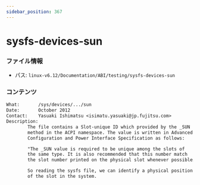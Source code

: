 ```yaml
---
sidebar_position: 367
---
```

# sysfs-devices-sun

### ファイル情報

- パス: `linux-v6.12/Documentation/ABI/testing/sysfs-devices-sun`

### コンテンツ

```txt
What:		/sys/devices/.../sun
Date:		October 2012
Contact:	Yasuaki Ishimatsu <isimatu.yasuaki@jp.fujitsu.com>
Description:
		The file contains a Slot-unique ID which provided by the _SUN
		method in the ACPI namespace. The value is written in Advanced
		Configuration and Power Interface Specification as follows:

		"The _SUN value is required to be unique among the slots of
		the same type. It is also recommended that this number match
		the slot number printed on the physical slot whenever possible."

		So reading the sysfs file, we can identify a physical position
		of the slot in the system.

```
